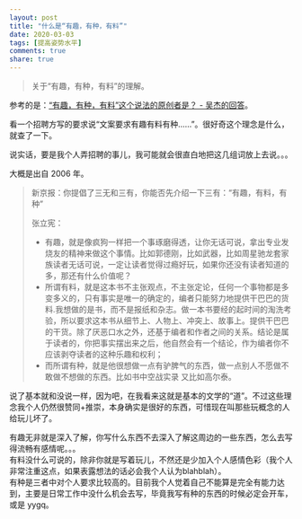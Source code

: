 ```yaml
---
layout: post
title: "什么是“有趣，有种，有料”"
date: 2020-03-03
tags: [提高姿势水平]
comments: true
share: true
---
```


> 关于“有趣，有种，有料”的理解。

参考的是：[“有趣，有种，有料”这个说法的原创者是？ - 吴杰的回答](https://www.zhihu.com/question/22509770/answer/31780180)。

看一个招聘方写的要求说“文案要求有趣有料有种……”。很好奇这个理念是什么，就查了一下。

说实话，要是我个人弄招聘的事儿，我可能就会很直白地把这几组词放上去说。。。

大概是出自 2006 年。

> 新京报：你提倡了三无和三有，你能否先介绍一下三有：“有趣，有料，有种”
> 
> 张立宪：<br/>
> * 有趣，就是像疯狗一样把一个事琢磨得透，让你无话可说，拿出专业发烧友的精神来做这个事情。比如郭德刚，比如武器，比如周星驰龙套家族读者无话可说，一定让读者觉得过瘾好玩，如果你还没有读者知道的多，那还有什么价值呢？
> * 所谓有料，就是这本书不主张观点，不主张定论，任何一个事物都是多变多义的，只有事实是唯一的确定的，编者只能努力地提供干巴巴的货料.我想做的是书，而不是报纸和杂志。做一本书要经的起时间的淘洗考验，所以要求这本书从细节上、人物上、冲突上、故事上。提供干巴巴的干货。除了厌恶口水之外，还基于编者和作者之间的关系。结论是属于读者的，你把事实摆出来之后，他自然会有一个结论，作为编者你不应该剥夺读者的这种乐趣和权利；
> * 而所谓有种，就是他很想做一点有驴脾气的东西，做一点别人不愿做不敢做不想做的东西。比如书中空战实录 又比如高尔泰。

说了基本就和没说一样，因为吧，在我看来这就是基本的文学的“道”。不过这些理念我个人仍然很赞同+推崇，本身确实是很好的东西，可惜现在叫那些玩概念的人给玩儿坏了。

有趣无非就是深入了解，你写什么东西不去深入了解这周边的一些东西，怎么去写得流畅有感情呢。。。<br/>有料没什么可说的，除非你就是写着玩儿，不然还是少加入个人感情色彩（我个人非常注重这点，如果表露想法的话必会我个人认为blahblah）。<br/>有种是三者中对个人要求比较高的。目前我个人觉着自己不能算是完全有能力达到，主要是日常工作中没什么机会去写，毕竟我写有种的东西的时候必定会开车，或是 yygq。